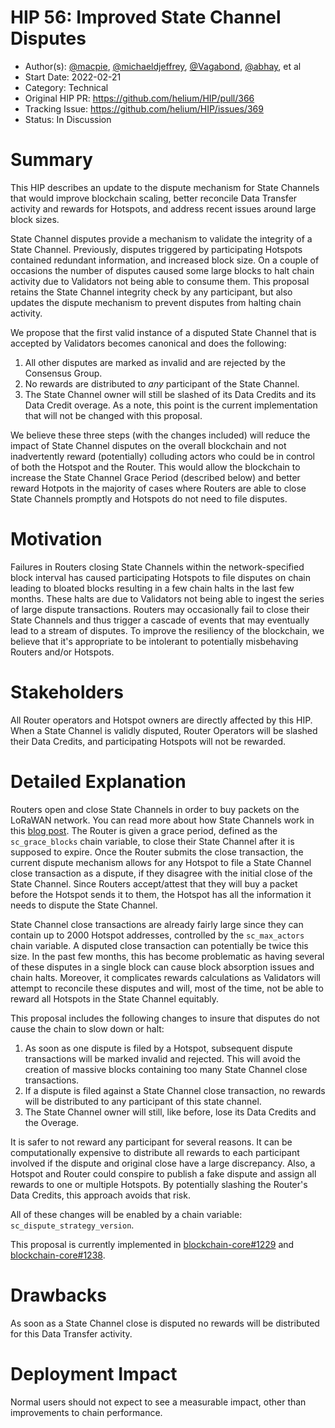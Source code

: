 # HIP 56: Improved State Channel Disputes

- Author(s): [@macpie](https://github.com/macpie),
  [@michaeldjeffrey](https://github.com/michaeldjeffrey),
  [@Vagabond](https://github.com/Vagabond), [@abhay](https://github.com/abhay),
  et al
- Start Date: 2022-02-21
- Category: Technical
- Original HIP PR: <https://github.com/helium/HIP/pull/366>
- Tracking Issue: <https://github.com/helium/HIP/issues/369>
- Status: In Discussion

# Summary

This HIP describes an update to the dispute mechanism for State Channels that
would improve blockchain scaling, better reconcile Data Transfer activity and
rewards for Hotspots, and address recent issues around large block sizes.

State Channel disputes provide a mechanism to validate the integrity of a State
Channel. Previously, disputes triggered by participating Hotspots contained
redundant information, and increased block size. On a couple of occasions the
number of disputes caused some large blocks to halt chain activity due to
Validators not being able to consume them. This proposal retains the State
Channel integrity check by any participant, but also updates the dispute
mechanism to prevent disputes from halting chain activity.

We propose that the first valid instance of a disputed State Channel that is
accepted by Validators becomes canonical and does the following:

1. All other disputes are marked as invalid and are rejected by the Consensus
   Group.
2. No rewards are distributed to _any_ participant of the State Channel.
3. The State Channel owner will still be slashed of its Data Credits and its
   Data Credit overage. As a note, this point is the current implementation that
   will not be changed with this proposal.

We believe these three steps (with the changes included) will reduce the impact
of State Channel disputes on the overall blockchain and not inadvertently reward
(potentially) colluding actors who could be in control of both the Hotspot and
the Router. This would allow the blockchain to increase the State Channel Grace
Period (described below) and better reward Hotpots in the majority of cases
where Routers are able to close State Channels promptly and Hotspots do not need
to file disputes.

# Motivation

Failures in Routers closing State Channels within the network-specified block
interval has caused participating Hotspots to file disputes on chain leading to
bloated blocks resulting in a few chain halts in the last few months. These
halts are due to Validators not being able to ingest the series of large dispute
transactions. Routers may occasionally fail to close their State Channels and
thus trigger a cascade of events that may eventually lead to a stream of
disputes. To improve the resiliency of the blockchain, we believe that it's
appropriate to be intolerant to potentially misbehaving Routers and/or Hotspots.

# Stakeholders

All Router operators and Hotspot owners are directly affected by this HIP. When
a State Channel is validly disputed, Router Operators will be slashed their Data
Credits, and participating Hotspots will not be rewarded.

# Detailed Explanation

Routers open and close State Channels in order to buy packets on the LoRaWAN
network. You can read more about how State Channels work in this [blog
post][blog]. The Router is given a grace period, defined as the
`sc_grace_blocks` chain variable, to close their State Channel after it is
supposed to expire. Once the Router submits the close transaction, the current
dispute mechanism allows for any Hotspot to file a State Channel close
transaction as a dispute, if they disagree with the initial close of the State
Channel. Since Routers accept/attest that they will buy a packet before the
Hotspot sends it to them, the Hotspot has all the information it needs to
dispute the State Channel.

State Channel close transactions are already fairly large since they can contain
up to 2000 Hotspot addresses, controlled by the `sc_max_actors` chain variable.
A disputed close transaction can potentially be twice this size. In the past few
months, this has become problematic as having several of these disputes in a
single block can cause block absorption issues and chain halts. Moreover, it
complicates rewards calculations as Validators will attempt to reconcile these
disputes and will, most of the time, not be able to reward all Hotspots in the
State Channel equitably.

This proposal includes the following changes to insure that disputes do not
cause the chain to slow down or halt:

1. As soon as one dispute is filed by a Hotspot, subsequent dispute transactions
   will be marked invalid and rejected. This will avoid the creation of massive
   blocks containing too many State Channel close transactions.
2. If a dispute is filed against a State Channel close transaction, no rewards
   will be distributed to any participant of this state channel.
3. The State Channel owner will still, like before, lose its Data Credits and
   the Overage.

It is safer to not reward any participant for several reasons. It can be
computationally expensive to distribute all rewards to each participant involved
if the dispute and original close have a large discrepancy. Also, a Hotspot and
Router could conspire to publish a fake dispute and assign all rewards to one or
multiple Hotspots. By potentially slashing the Router's Data Credits, this
approach avoids that risk.

All of these changes will be enabled by a chain variable:
`sc_dispute_strategy_version`.

This proposal is currently implemented in [blockchain-core#1229][core-1229] and
[blockchain-core#1238][core-1238].

# Drawbacks

As soon as a State Channel close is disputed no rewards will be distributed for
this Data Transfer activity.

# Deployment Impact

Normal users should not expect to see a measurable impact, other than
improvements to chain performance.

[blog]: https://blog.helium.com/helium-state-channels-383ade2368d0
[core-1229]: https://github.com/helium/blockchain-core/pull/1229
[core-1238]: https://github.com/helium/blockchain-core/pull/1238
